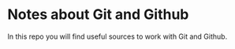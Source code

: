# Notes about Git and Github

In this repo you will find useful sources to work with Git and Github.
